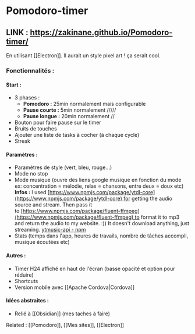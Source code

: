 # Pomodoro-timer
## LINK : https://zakinane.github.io/Pomodoro-timer/
En utilisant [[Electron]].
Il aurait un style pixel art ! ça serait cool.

### Fonctionnalités :
#### Start :
- 3 phases :
	- **Pomodoro :** 25min normalement mais configurable
	- **Pause courte :** 5min normalement /////
	- **Pause longue :** 20min normalement //
- Bouton pour faire pause sur le timer
- Bruits de touches
- Ajouter une liste de tasks à cocher (à chaque cycle)
- Streak
#### Paramètres :
- Paramètres de style (vert, bleu, rouge...)
- Mode no stop
-  Mode musique (ouvre des liens google musique en fonction du mode ex: concentration = mélodie, relax = chansons, entre deux = doux etc)
		**Infos :** 
			I used [https://www.npmjs.com/package/ytdl-core](https://www.npmjs.com/package/ytdl-core) for getting the audio source and stream. Then pass it to [https://www.npmjs.com/package/fluent-ffmpeg](https://www.npmjs.com/package/fluent-ffmpeg) to format it to mp3 and return the audio to my website. :)) It doesn't download anything, just streaming.
			[ytmusic-api - npm](https://www.npmjs.com/package/ytmusic-api)
- Stats (temps dans l'app, heures de travails, nombre de tâches accompli, musique écoutées etc)
#### Autres :

- Timer H24 affiché en haut de l'écran (basse opacité et option pour réduire)
- Shortcuts 
- Version mobile avec [[Apache Cordova|Cordova]]

#### Idées abstraites :
- Relié à [[Obsidian]] (mes taches à faire)



Related : [[Pomodoro]], [[Mes sites]], [[Electron]]
